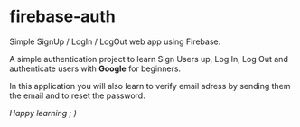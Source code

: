 # firebase-auth
Simple SignUp / LogIn / LogOut web app using Firebase.

A simple authentication project to learn Sign Users up, Log In, Log Out and authenticate users with **Google** for beginners.

In this application you will also learn to verify email adress by sending them the email and to reset the password.

*Happy learning ; )*
